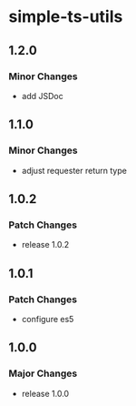 # simple-ts-utils

## 1.2.0

### Minor Changes

- add JSDoc

## 1.1.0

### Minor Changes

- adjust requester return type

## 1.0.2

### Patch Changes

- release 1.0.2

## 1.0.1

### Patch Changes

- configure es5

## 1.0.0

### Major Changes

- release 1.0.0
